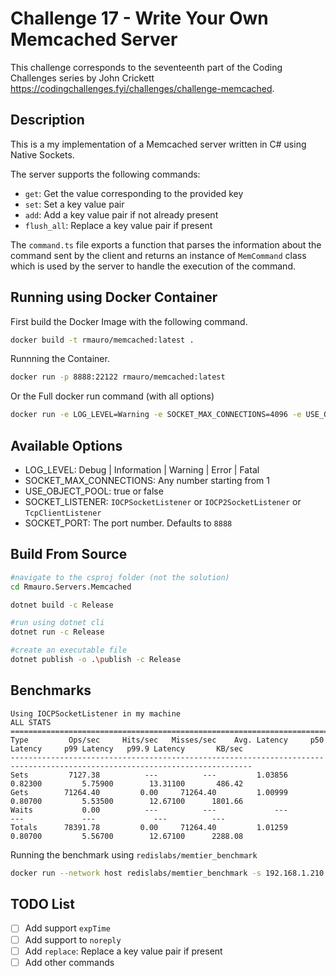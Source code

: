 ﻿# Challenge 17 - Write Your Own Memcached Server

This challenge corresponds to the seventeenth part of the Coding Challenges series by John Crickett https://codingchallenges.fyi/challenges/challenge-memcached.

## Description

This is a my implementation of a Memcached server written in C# using Native Sockets.

The server supports the following commands:

- `get`: Get the value corresponding to the provided key
- `set`: Set a key value pair
- `add`: Add a key value pair if not already present
- `flush_all`: Replace a key value pair if present

The `command.ts` file exports a function that parses the information about the command sent by the client and returns an instance of `MemCommand` class which is used by the server to handle the execution of the command.

## Running using Docker Container

First build the Docker Image with the following command.

```bash
docker build -t rmauro/memcached:latest .
```

Runnning the Container.

```bash
docker run -p 8888:22122 rmauro/memcached:latest
```

Or the Full docker run command (with all options)

```bash
docker run -e LOG_LEVEL=Warning -e SOCKET_MAX_CONNECTIONS=4096 -e USE_OBJECT_POOL=false -e SOCKET_LISTENER=IOCPSocketListener -e SOCKET_PORT=8888 -p 8888:22122 rmauro/memcached:latest
```

## Available Options

- LOG_LEVEL: Debug | Information | Warning | Error | Fatal
- SOCKET_MAX_CONNECTIONS: Any number starting from 1
- USE_OBJECT_POOL: true or false
- SOCKET_LISTENER: `IOCPSocketListener` or `IOCP2SocketListener` or `TcpClientListener`
- SOCKET_PORT: The port number. Defaults to `8888`

## Build From Source

```bash
#navigate to the csproj folder (not the solution)
cd Rmauro.Servers.Memcached

dotnet build -c Release

#run using dotnet cli
dotnet run -c Release

#create an executable file
dotnet publish -o .\publish -c Release
```

## Benchmarks

```
Using IOCPSocketListener in my machine
ALL STATS
============================================================================================================================
Type         Ops/sec     Hits/sec   Misses/sec    Avg. Latency     p50 Latency     p99 Latency   p99.9 Latency       KB/sec
----------------------------------------------------------------------------------------------------------------------------
Sets         7127.38          ---          ---         1.03856         0.82300         5.75900        13.31100       486.42
Gets        71264.40         0.00     71264.40         1.00999         0.80700         5.53500        12.67100      1801.66
Waits           0.00          ---          ---             ---             ---             ---             ---          ---
Totals      78391.78         0.00     71264.40         1.01259         0.80700         5.56700        12.67100      2288.08
```

Running the benchmark using `redislabs/memtier_benchmark`

```bash
docker run --network host redislabs/memtier_benchmark -s 192.168.1.210 -p 8888 --protocol=memcache_text --clients=20 --requests=50000 --hide-histogram
```

## TODO List

- [ ] Add support `expTime`
- [ ] Add support to `noreply`
- [ ] Add `replace`: Replace a key value pair if present
- [ ] Add other commands
